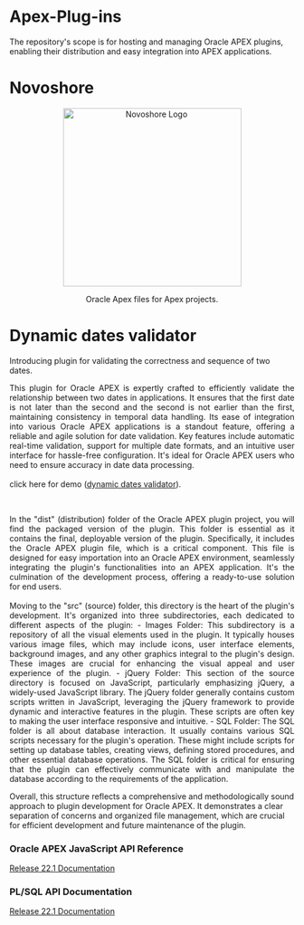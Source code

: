 # Apex-Plug-ins

The repository's scope is for hosting and managing Oracle APEX plugins, enabling their distribution and easy integration into APEX applications.

# Novoshore

<p align="center">
	<a href="https://www.novoshore.com/" target="blank">
		<img src="https://www.novoshore.com/wp-content/uploads/2018/08/n-ugly-3-e1534939287262.png" width="315" alt="Novoshore Logo"/>
	</a>
</p>
<p align="center">Oracle Apex files for Apex projects.</p>

# Dynamic dates validator

<p>
  Introducing plugin for validating the correctness and sequence of two dates.
</p>
<p align="justify">
This plugin for Oracle APEX is expertly crafted to efficiently validate the relationship between two dates in applications. It ensures that the first date is not later than the second and the second is not earlier than the first, maintaining consistency in temporal data handling. Its ease of integration into various Oracle APEX applications is a standout feature, offering a reliable and agile solution for date validation. Key features include automatic real-time validation, support for multiple date formats, and an intuitive user interface for hassle-free configuration. It's ideal for Oracle APEX users who need to ensure accuracy in date data processing.<br/>
	<br/>
  click here for demo (<a href="https://vt1ua0ymgopd1jc-dbnsworkshop.adb.eu-frankfurt-1.oraclecloudapps.com/ords/r/juanantonio/plugin-arena/dates-validator" target="_blank">dynamic dates validator</a>).
</p>
<br/>
<p align="justify">
In the "dist" (distribution) folder of the Oracle APEX plugin project, you will find the packaged version of the plugin. This folder is essential as it contains the final, deployable version of the plugin. Specifically, it includes the Oracle APEX plugin file, which is a critical component. This file is designed for easy importation into an Oracle APEX environment, seamlessly integrating the plugin's functionalities into an APEX application. It's the culmination of the development process, offering a ready-to-use solution for end users.
<br/><br/>
Moving to the "src" (source) folder, this directory is the heart of the plugin's development. It's organized into three subdirectories, each dedicated to different aspects of the plugin:
		- Images Folder: This subdirectory is a repository of all the visual elements used in the plugin. It typically houses various image files, which may include icons, user interface elements, background images, and any other graphics integral to the plugin's design. These images are crucial for enhancing the visual appeal and user experience of the plugin.
		- jQuery Folder: This section of the source directory is focused on JavaScript, particularly emphasizing jQuery, a widely-used JavaScript library. The jQuery folder generally contains custom scripts written in JavaScript, leveraging the jQuery framework to provide dynamic and interactive features in the plugin. These scripts are often key to making the user interface responsive and intuitive.
		- SQL Folder: The SQL folder is all about database interaction. It usually contains various SQL scripts necessary for the plugin's operation. These might include scripts for setting up database tables, creating views, defining stored procedures, and other essential database operations. The SQL folder is critical for ensuring that the plugin can effectively communicate with and manipulate the database according to the requirements of the application.

Overall, this structure reflects a comprehensive and methodologically sound approach to plugin development for Oracle APEX. It demonstrates a clear separation of concerns and organized file management, which are crucial for efficient development and future maintenance of the plugin.
</p>

### Oracle APEX JavaScript API Reference

<p align="left">
	<a href="https://docs.oracle.com/en/database/oracle/apex/22.1/aexjs/toc.html" target="_blank">Release 22.1 Documentation</a>
</p>

### PL/SQL API Documentation

<p align="left">
	<a href="https://docs.oracle.com/en/database/oracle/apex/22.1/aeapi/toc.htm" target="_blank">Release 22.1 Documentation</a>
</p>
